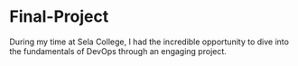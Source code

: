 # Final-Project
During my time at Sela College, I had the incredible opportunity to dive into the fundamentals of DevOps through an engaging project.
